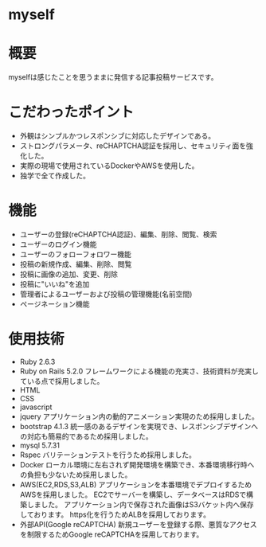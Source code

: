 # myself

# 概要
myselfは感じたことを思うままに発信する記事投稿サービスです。

# こだわったポイント
  * 外観はシンプルかつレスポンシブに対応したデザインである。
  * ストロングパラメータ、reCHAPTCHA認証を採用し、セキュリティ面を強化した。
  * 実際の現場で使用されているDockerやAWSを使用した。
  * 独学で全て作成した。

# 機能
* ユーザーの登録(reCHAPTCHA認証)、編集、削除、閲覧、検索
* ユーザーのログイン機能
* ユーザーのフォローフォロワー機能
* 投稿の新規作成、編集、削除、閲覧
* 投稿に画像の追加、変更、削除
* 投稿に"いいね"を追加
* 管理者によるユーザーおよび投稿の管理機能(名前空間)
* ページネーション機能

# 使用技術
* Ruby 2.6.3
* Ruby on Rails 5.2.0
  フレームワークによる機能の充実さ、技術資料が充実している点で採用しました。
* HTML
* CSS
* javascript
* jquery
  アプリケーション内の動的アニメーション実現のため採用しました。
* bootstrap 4.1.3
  統一感のあるデザインを実現でき、レスポンシブデザインへの対応も簡易的であるため採用しました。
* mysql 5.7.31
* Rspec
  バリテーションテストを行うため採用しました。
* Docker
  ローカル環境に左右されず開発環境を構築でき、本番環境移行時への負担も少ないため採用しました。
* AWS(EC2,RDS,S3,ALB)
  アプリケーションを本番環境でデプロイするためAWSを採用しました。
  EC2でサーバーを構築し、データベースはRDSで構築しました。
  アプリケーション内で保存された画像はS3バケット内へ保存しております。
  https化を行うためALBを採用しております。
* 外部API(Google reCAPTCHA)
  新規ユーザーを登録する際、悪質なアクセスを制限するためGoogle reCAPTCHAを採用しております。
